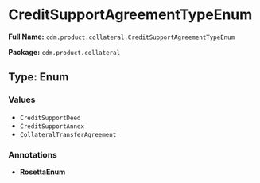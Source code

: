 # CreditSupportAgreementTypeEnum

**Full Name:** `cdm.product.collateral.CreditSupportAgreementTypeEnum`

**Package:** `cdm.product.collateral`

## Type: Enum

### Values

- `CreditSupportDeed`
- `CreditSupportAnnex`
- `CollateralTransferAgreement`
### Annotations

- **RosettaEnum**


